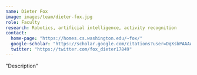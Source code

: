 ```yaml
---
name: Dieter Fox
image: images/team/dieter-fox.jpg
role: Faculty
research: Robotics, artificial intelligence, activity recognition
contact:
  home-page: "https://homes.cs.washington.edu/~fox/"
  google-scholar: "https://scholar.google.com/citations?user=DqXsbPAAAAAJ&hl"
  twitter: "https://twitter.com/fox_dieter17849"
---
```

"Description"
